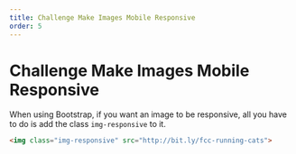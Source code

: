 ```yaml
---
title: Challenge Make Images Mobile Responsive
order: 5
---
```

# Challenge Make Images Mobile Responsive

When using Bootstrap, if you want an image to be responsive, all you have to do is add the class `img-responsive` to it.

```html
<img class="img-responsive" src="http://bit.ly/fcc-running-cats">
```
